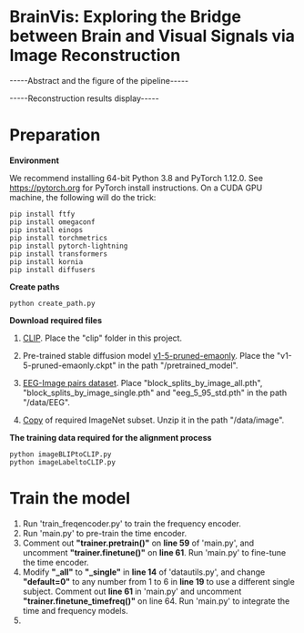# BrainVis: Exploring the Bridge between Brain and Visual Signals via Image Reconstruction

-----Abstract and the figure of the pipeline-----

-----Reconstruction results display-----

# Preparation

**Environment**

We recommend installing 64-bit Python 3.8 and PyTorch 1.12.0. See https://pytorch.org for PyTorch install instructions. On a CUDA GPU machine, the following will do the trick:

```
pip install ftfy
pip install omegaconf
pip install einops
pip install torchmetrics
pip install pytorch-lightning
pip install transformers
pip install kornia
pip install diffusers
```

**Create paths**

```
python create_path.py
```

**Download required files**

1. [CLIP](https://github.com/openai/CLIP). Place the "clip" folder in this project.
   
2. Pre-trained stable diffusion model [v1-5-pruned-emaonly](https://huggingface.co/runwayml/stable-diffusion-v1-5). Place the "v1-5-pruned-emaonly.ckpt" in the path "/pretrained_model".
   
3. [EEG-Image pairs dataset](https://tinyurl.com/eeg-visual-classification). Place "block_splits_by_image_all.pth", "block_splits_by_image_single.pth" and "eeg_5_95_std.pth" in the path "/data/EEG".
   
4. [Copy](https://drive.google.com/file/d/1k3Psdqhl0Saiol4Yauy6eCQK6_-Em05R/view?usp=drive_link) of required ImageNet subset. Unzip it in the path "/data/image".

**The training data required for the alignment process**

```
python imageBLIPtoCLIP.py
python imageLabeltoCLIP.py
```

# Train the model

1. Run 'train_freqencoder.py' to train the frequency encoder.
2. Run 'main.py' to pre-train the time encoder.
3. Comment out **"trainer.pretrain()"** on **line 59** of 'main.py', and uncomment **"trainer.finetune()"** on **line 61**. Run 'main.py' to fine-tune the time encoder.
4. Modify **"_all"** to **"_single"** in **line 14** of 'datautils.py', and change **"default=0"** to any number from 1 to 6 in **line 19** to use a different single subject. Comment out **line 61** in 'main.py' and uncomment **"trainer.finetune_timefreq()"** on line 64. Run 'main.py' to integrate the time and frequency models.
5. 


```

```



